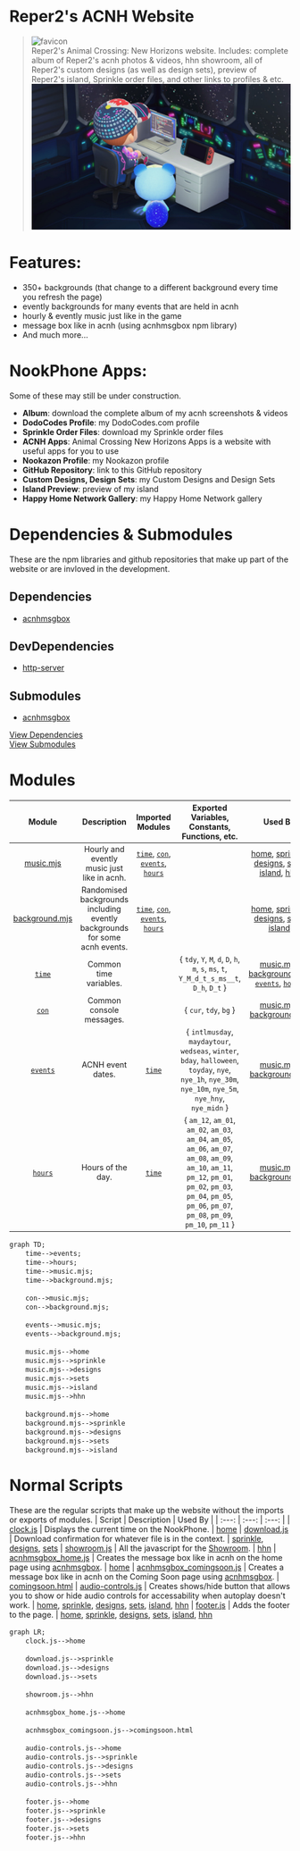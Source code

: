 # Reper2's ACNH Website
> ![favicon](./favicon.ico)  
> Reper2's Animal Crossing: New Horizons website. Includes: complete album of Reper2's acnh photos & videos, hhn showroom, all of Reper2's custom designs (as well as design sets), preview of Reper2's island, Sprinkle order files, and other links to profiles & etc.
> ![large_image](./meta.png)

# Features:
- 350+ backgrounds (that change to a different background every time you refresh the page)
- evently backgrounds for many events that are held in acnh
- hourly & evently music just like in the game
- message box like in acnh (using acnhmsgbox npm library)
- And much more...

# NookPhone Apps:
Some of these may still be under construction.
- **Album**: download the complete album of my acnh screenshots & videos
- **DodoCodes Profile**: my DodoCodes.com profile
- **Sprinkle Order Files**: download my Sprinkle order files
- **ACNH Apps**: Animal Crossing New Horizons Apps is a website with useful apps for you to use
- **Nookazon Profile**: my Nookazon profile
- **GitHub Repository**: link to this GitHub repository
- **Custom Designs, Design Sets**: my Custom Designs and Design Sets
- **Island Preview**: preview of my island
- **Happy Home Network Gallery**: my Happy Home Network gallery

# Dependencies & Submodules
These are the npm libraries and github repositories that make up part of the website or are invloved in the development.

## Dependencies
- [acnhmsgbox][acnhmsgbox]

## DevDependencies
- [http-server][http-server]

## Submodules
- [acnhmsgbox][acnhmsgbox]

[View Dependencies](./package.json)  
[View Submodules](./.gitmodules)

# Modules
| Module | Description | Imported Modules | Exported Variables, Constants, Functions, etc. | Used By
| :---: | :---: | :---: | :---: | :---:
| [music.mjs][mus] | Hourly and evently music just like in acnh. | [`time`][time], [`con`][con], [`events`][events], [`hours`][hours] | | [home][root], [sprinkle][sprinkle], [designs][designs], [sets][sets], [island][island], [hhn][hhn]
| [background.mjs][bg] | Randomised backgrounds including evently backgrounds for some acnh events. | [`time`][time], [`con`][con], [`events`][events], [`hours`][hours] | | [home][root], [sprinkle][sprinkle], [designs][designs], [sets][sets], [island][island]
| [`time`][time] | Common time variables. | | { `tdy`, `Y`, `M`, `d`, `D`, `h`, `m`, `s`, `ms`, `t`, `Y_M_d_t_s_ms__t`, `D_h`, `D_t` } | [music.mjs][mus], [background.mjs][bg], [`events`][events], [`hours`][hours]
| [`con`][con] | Common console messages. | | { `cur`, `tdy`, `bg` } | [music.mjs][mus], [background.mjs][bg]
| [`events`][events] | ACNH event dates. | [`time`][time] | { `intlmusday`, `maydaytour`, `wedseas`, `winter`, `bday`, `halloween`, `toyday`, `nye`, `nye_1h`, `nye_30m`, `nye_10m`, `nye_5m`, `nye_hny`, `nye_midn` } | [music.mjs][mus], [background.mjs][bg]
| [`hours`][hours] | Hours of the day. | [`time`][time] | { `am_12`, `am_01`, `am_02`, `am_03`, `am_04`, `am_05`, `am_06`, `am_07`, `am_08`, `am_09`, `am_10`, `am_11`, `pm_12`, `pm_01`, `pm_02`, `pm_03`, `pm_04`, `pm_05`, `pm_06`, `pm_07`, `pm_08`, `pm_09`, `pm_10`, `pm_11` } | [music.mjs][mus], [background.mjs][bg]

```mermaid
graph TD;
    time-->events;
    time-->hours;
    time-->music.mjs;
    time-->background.mjs;

    con-->music.mjs;
    con-->background.mjs;

    events-->music.mjs;
    events-->background.mjs;

    music.mjs-->home
    music.mjs-->sprinkle
    music.mjs-->designs
    music.mjs-->sets
    music.mjs-->island
    music.mjs-->hhn

    background.mjs-->home
    background.mjs-->sprinkle
    background.mjs-->designs
    background.mjs-->sets
    background.mjs-->island
```

# Normal Scripts
These are the regular scripts that make up the website without the imports or exports of modules.
| Script | Description | Used By |
| :---: | :---: | :---: |
| [clock.js][clock] | Displays the current time on the NookPhone. | [home][root]
| [download.js][download] | Download confirmation for whatever file is in the context. | [sprinkle][sprinkle], [designs][designs], [sets][sets]
| [showroom.js][showroom] | All the javascript for the [Showroom][hhn]. | [hhn][hhn]
| [acnhmsgbox_home.js][msgbox_home] | Creates the message box like in acnh on the home page using [acnhmsgbox][acnhmsgbox]. | [home][root]
| [acnhmsgbox_comingsoon.js][msgbox_comingsoon] | Creates a message box like in acnh on the Coming Soon page using [acnhmsgbox][acnhmsgbox]. | [comingsoon.html][comingsoon]
| [audio-controls.js][audctrls] | Creates shows/hide button that allows you to show or hide audio controls for accessability when autoplay doesn't work. | [home][root], [sprinkle][sprinkle], [designs][designs], [sets][sets], [island][island], [hhn][hhn]
| [footer.js][footer] | Adds the footer to the page. | [home][root], [sprinkle][sprinkle], [designs][designs], [sets][sets], [island][island], [hhn][hhn]

```mermaid
graph LR;
    clock.js-->home

    download.js-->sprinkle
    download.js-->designs
    download.js-->sets

    showroom.js-->hhn

    acnhmsgbox_home.js-->home

    acnhmsgbox_comingsoon.js-->comingsoon.html

    audio-controls.js-->home
    audio-controls.js-->sprinkle
    audio-controls.js-->designs
    audio-controls.js-->sets
    audio-controls.js-->hhn

    footer.js-->home
    footer.js-->sprinkle
    footer.js-->designs
    footer.js-->sets
    footer.js-->hhn
```

[root]: [./index.html]
[designs]: [./designs/index.html]
[sets]: [./designs/sets/index.html]
[hhn]: [./hhn/index.html]
[island]: [./island/index/html]
[sprinkle]: [./sprinkle/index.html]
[comingsoon]: [./comingsoon.html]

[mus]: [./scripts/modules/music.mjs]
[bg]: [./scripts/modules/backgrounds.mjs]
[events]: [./scripts/modules/events.mjs]
[hours]: [./scripts/modules/hours.mjs]
[con]: [./scripts/modules/console.mjs]
[time]: [./scripts/modules/time.mjs]

[clock]: [./scripts/clock.js]
[download]: [./scripts/download.js]
[showroom]: [./scripts/showroom.js]
[msgbox_home]: [./scripts/acnhmsgbox_home.js]
[msgbox_comingsoon]: [./scripts/acnhmsgbox_comingsoon.js]
[audctrls]: [./scripts/audio-controls.js]
[footer]: [./scripts/footer.js]

[acnhmsgbox]: [https://npmjs.com/package/acnhmsgbox]
[http-server]: [https://npmjs.com/package/http-server]